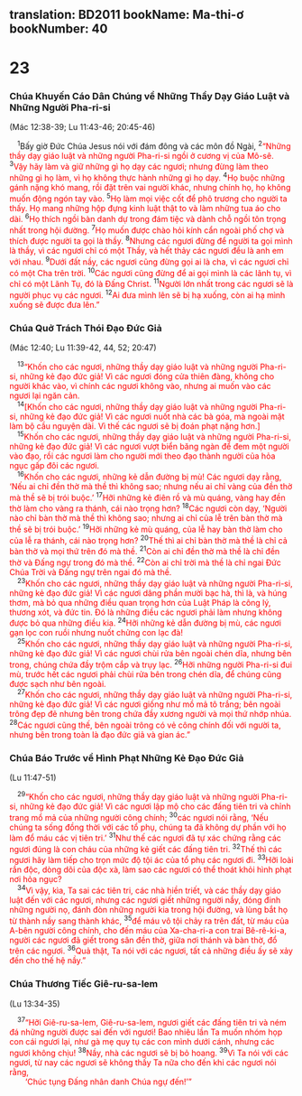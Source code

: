 translation: BD2011
bookName: Ma-thi-ơ 
bookNumber: 40
-------

<div class="title"><h1>23</h1><h3>Chúa Khuyến Cáo Dân Chúng về Những Thầy Dạy Giáo Luật và Những Người Pha-ri-si</h3><p>(Mác 12:38-39; Lu 11:43-46; 20:45-46)</p></div>
<span class="verse mat_23_1"> <sup>1</sup>Bấy giờ Ðức Chúa Jesus nói với đám đông và các môn đồ Ngài, </span>
<span class="verse mat_23_2"><sup>2</sup><font color="red">“Những thầy dạy giáo luật và những người Pha-ri-si ngồi ở cương vị của Mô-sê. </font></span>
<span class="verse mat_23_3"><sup>3</sup><font color="red">Vậy hãy làm và giữ những gì họ dạy các ngươi; nhưng đừng làm theo những gì họ làm, vì họ không thực hành những gì họ dạy. </font></span>
<span class="verse mat_23_4"><sup>4</sup><font color="red">Họ buộc những gánh nặng khó mang, rồi đặt trên vai người khác, nhưng chính họ, họ không muốn động ngón tay vào. </font></span>
<span class="verse mat_23_5"><sup>5</sup><font color="red">Họ làm mọi việc cốt để phô trương cho người ta thấy. Họ mang những hộp đựng kinh luật thật to và làm những tua áo cho dài. </font></span>
<span class="verse mat_23_6"><sup>6</sup><font color="red">Họ thích ngồi bàn danh dự trong đám tiệc và dành chỗ ngồi tôn trọng nhất trong hội đường. </font></span>
<span class="verse mat_23_7"><sup>7</sup><font color="red">Họ muốn được chào hỏi kính cẩn ngoài phố chợ và thích được người ta gọi là thầy. </font></span>
<span class="verse mat_23_8"><sup>8</sup><font color="red">Nhưng các ngươi đừng để người ta gọi mình là thầy, vì các ngươi chỉ có một Thầy, và hết thảy các ngươi đều là anh em với nhau. </font></span>
<span class="verse mat_23_9"><sup>9</sup><font color="red">Dưới đất nầy, các ngươi cũng đừng gọi ai là cha, vì các ngươi chỉ có một Cha trên trời. </font></span>
<span class="verse mat_23_10"><sup>10</sup><font color="red">Các ngươi cũng đừng để ai gọi mình là các lãnh tụ, vì chỉ có một Lãnh Tụ, đó là Ðấng Christ. </font></span>
<span class="verse mat_23_11"><sup>11</sup><font color="red">Người lớn nhất trong các ngươi sẽ là người phục vụ các ngươi. </font></span>
<span class="verse mat_23_12"><sup>12</sup><font color="red">Ai đưa mình lên sẽ bị hạ xuống, còn ai hạ mình xuống sẽ được đưa lên.”</font><br/></span>
<div class="title"><h3>Chúa Quở Trách Thói Ðạo Ðức Giả</h3><p>(Mác 12:40; Lu 11:39-42, 44, 52; 20:47)</p></div>
<span class="verse mat_23_13"> <sup>13</sup><font color="red">“Khốn cho các ngươi, những thầy dạy giáo luật và những người Pha-ri-si, những kẻ đạo đức giả! Vì các ngươi đóng cửa thiên đàng, không cho người khác vào, vì chính các ngươi không vào, nhưng ai muốn vào các ngươi lại ngăn cản.</font><br/></span>
<span class="verse mat_23_14"> <sup>14</sup><font color="red">[Khốn cho các ngươi, những thầy dạy giáo luật và những người Pha-ri-si, những kẻ đạo đức giả! Vì các ngươi nuốt nhà các bà góa, mà ngoài mặt làm bộ cầu nguyện dài. Vì thế các ngươi sẽ bị đoán phạt nặng hơn.] </font><br/></span>
<span class="verse mat_23_15"> <sup>15</sup><font color="red">Khốn cho các ngươi, những thầy dạy giáo luật và những người Pha-ri-si, những kẻ đạo đức giả! Vì các ngươi vượt biển băng ngàn để đem một người vào đạo, rồi các ngươi làm cho người mới theo đạo thành người của hỏa ngục gấp đôi các ngươi.</font><br/></span>
<span class="verse mat_23_16"> <sup>16</sup><font color="red">Khốn cho các ngươi, những kẻ dẫn đường bị mù! Các ngươi dạy rằng, ‘Nếu ai chỉ đền thờ mà thề thì không sao; nhưng nếu ai chỉ vàng của đền thờ mà thề sẽ bị trói buộc.’ </font></span>
<span class="verse mat_23_17"><sup>17</sup><font color="red">Hỡi những kẻ điên rồ và mù quáng, vàng hay đền thờ làm cho vàng ra thánh, cái nào trọng hơn? </font></span>
<span class="verse mat_23_18"><sup>18</sup><font color="red">Các ngươi còn dạy, ‘Người nào chỉ bàn thờ mà thề thì không sao; nhưng ai chỉ của lễ trên bàn thờ mà thề sẽ bị trói buộc.’ </font></span>
<span class="verse mat_23_19"><sup>19</sup><font color="red">Hỡi những kẻ mù quáng, của lễ hay bàn thờ làm cho của lễ ra thánh, cái nào trọng hơn? </font></span>
<span class="verse mat_23_20"><sup>20</sup><font color="red">Thế thì ai chỉ bàn thờ mà thề là chỉ cả bàn thờ và mọi thứ trên đó mà thề. </font></span>
<span class="verse mat_23_21"><sup>21</sup><font color="red">Còn ai chỉ đền thờ mà thề là chỉ đền thờ và Ðấng ngự trong đó mà thề. </font></span>
<span class="verse mat_23_22"><sup>22</sup><font color="red">Còn ai chỉ trời mà thề là chỉ ngai Ðức Chúa Trời và Ðấng ngự trên ngai đó mà thề.</font><br/></span>
<span class="verse mat_23_23"> <sup>23</sup><font color="red">Khốn cho các ngươi, những thầy dạy giáo luật và những người Pha-ri-si, những kẻ đạo đức giả! Vì các ngươi dâng phần mười bạc hà, thì là, và húng thơm, mà bỏ qua những điều quan trọng hơn của Luật Pháp là công lý, thương xót, và đức tin. Ðó là những điều các ngươi phải làm nhưng không được bỏ qua những điều kia. </font></span>
<span class="verse mat_23_24"><sup>24</sup><font color="red">Hỡi những kẻ dẫn đường bị mù, các ngươi gạn lọc con ruồi nhưng nuốt chửng con lạc đà!</font><br/></span>
<span class="verse mat_23_25"> <sup>25</sup><font color="red">Khốn cho các ngươi, những thầy dạy giáo luật và những người Pha-ri-si, những kẻ đạo đức giả! Vì các ngươi chùi rửa bên ngoài chén dĩa, nhưng bên trong, chúng chứa đầy trộm cắp và trụy lạc. </font></span>
<span class="verse mat_23_26"><sup>26</sup><font color="red">Hỡi những người Pha-ri-si đui mù, trước hết các ngươi phải chùi rửa bên trong chén dĩa, để chúng cũng được sạch như bên ngoài.</font><br/></span>
<span class="verse mat_23_27"> <sup>27</sup><font color="red">Khốn cho các ngươi, những thầy dạy giáo luật và những người Pha-ri-si, những kẻ đạo đức giả! Vì các ngươi giống như mồ mả tô trắng; bên ngoài trông đẹp đẽ nhưng bên trong chứa đầy xương người và mọi thứ nhớp nhúa. </font></span>
<span class="verse mat_23_28"><sup>28</sup><font color="red">Các ngươi cũng thế, bên ngoài trông có vẻ công chính đối với người ta, nhưng bên trong toàn là đạo đức giả và gian ác.”</font><br/></span>
<div class="title"><h3>Chúa Báo Trước về Hình Phạt Những Kẻ Ðạo Ðức Giả</h3><p>(Lu 11:47-51)</p></div>
<span class="verse mat_23_29"> <sup>29</sup><font color="red">“Khốn cho các ngươi, những thầy dạy giáo luật và những người Pha-ri-si, những kẻ đạo đức giả! Vì các ngươi lập mộ cho các đấng tiên tri và chỉnh trang mồ mả của những người công chính; </font></span>
<span class="verse mat_23_30"><sup>30</sup><font color="red">các ngươi nói rằng, ‘Nếu chúng ta sống đồng thời với các tổ phụ, chúng ta đã không dự phần với họ làm đổ máu các vị tiên tri.’ </font></span>
<span class="verse mat_23_31"><sup>31</sup><font color="red">Như thế các ngươi đã tự xác chứng rằng các ngươi đúng là con cháu của những kẻ giết các đấng tiên tri. </font></span>
<span class="verse mat_23_32"><sup>32</sup><font color="red">Thế thì các ngươi hãy làm tiếp cho trọn mức độ tội ác của tổ phụ các ngươi đi. </font></span>
<span class="verse mat_23_33"><sup>33</sup><font color="red">Hỡi loài rắn độc, dòng dõi của độc xà, làm sao các ngươi có thể thoát khỏi hình phạt nơi hỏa ngục?</font><br/></span>
<span class="verse mat_23_34"> <sup>34</sup><font color="red">Vì vậy, kìa, Ta sai các tiên tri, các nhà hiền triết, và các thầy dạy giáo luật đến với các ngươi, nhưng các ngươi giết những người nầy, đóng đinh những người nọ, đánh đòn những người kia trong hội đường, và lùng bắt họ từ thành nầy sang thành khác, </font></span>
<span class="verse mat_23_35"><sup>35</sup><font color="red">để máu vô tội chảy ra trên đất, từ máu của A-bên người công chính, cho đến máu của Xa-cha-ri-a con trai Bê-rê-ki-a, người các ngươi đã giết trong sân đền thờ, giữa nơi thánh và bàn thờ, đổ trên các ngươi. </font></span>
<span class="verse mat_23_36"><sup>36</sup><font color="red">Quả thật, Ta nói với các ngươi, tất cả những điều ấy sẽ xảy đến cho thế hệ nầy.”</font><br/></span>
<div class="title"><h3>Chúa Thương Tiếc Giê-ru-sa-lem</h3><p>(Lu 13:34-35)</p></div>
<span class="verse mat_23_37"> <sup>37</sup><font color="red">“Hỡi Giê-ru-sa-lem, Giê-ru-sa-lem, ngươi giết các đấng tiên tri và ném đá những người được sai đến với ngươi! Bao nhiêu lần Ta muốn nhóm họp con cái ngươi lại, như gà mẹ quy tụ các con mình dưới cánh, nhưng các ngươi không chịu! </font></span>
<span class="verse mat_23_38"><sup>38</sup><font color="red">Nầy, nhà các ngươi sẽ bị bỏ hoang. </font></span>
<span class="verse mat_23_39"><sup>39</sup><font color="red">Vì Ta nói với các ngươi, từ nay các ngươi sẽ không thấy Ta nữa cho đến khi các ngươi nói rằng,</font><br/>  <font color="red">‘Chúc tụng Ðấng nhân danh Chúa ngự đến!’” </font><br/></span>
